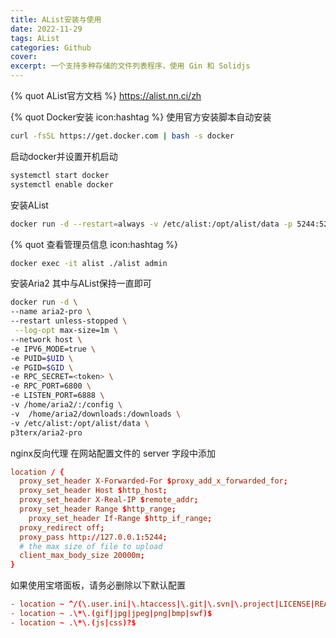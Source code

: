 ```yaml
---
title: AList安装与使用
date: 2022-11-29
tags: AList
categories: Github
cover: 
excerpt: 一个支持多种存储的文件列表程序，使用 Gin 和 Solidjs
---
```


{% quot AList官方文档 %}
https://alist.nn.ci/zh


{% quot Docker安装 icon:hashtag %}
使用官方安装脚本自动安装
```bash
curl -fsSL https://get.docker.com | bash -s docker
```

启动docker并设置开机启动
```bash
systemctl start docker
systemctl enable docker
```


安装AList
```bash
docker run -d --restart=always -v /etc/alist:/opt/alist/data -p 5244:5244 --name="alist" xhofe/alist:latest
```
{% quot 查看管理员信息 icon:hashtag %}

```bash
docker exec -it alist ./alist admin
```


安装Aria2 
其中<token>与AList保持一直即可
```bash
docker run -d \
--name aria2-pro \
--restart unless-stopped \
 --log-opt max-size=1m \
--network host \
-e IPV6_MODE=true \
-e PUID=$UID \
-e PGID=$GID \
-e RPC_SECRET=<token> \
-e RPC_PORT=6800 \
-e LISTEN_PORT=6888 \
-v /home/aria2/:/config \
-v  /home/aria2/downloads:/downloads \
-v /etc/alist:/opt/alist/data \
p3terx/aria2-pro
```



nginx反向代理
在网站配置文件的 server 字段中添加
```conf
location / {
  proxy_set_header X-Forwarded-For $proxy_add_x_forwarded_for;
  proxy_set_header Host $http_host;
  proxy_set_header X-Real-IP $remote_addr;
  proxy_set_header Range $http_range;
	proxy_set_header If-Range $http_if_range;
  proxy_redirect off;
  proxy_pass http://127.0.0.1:5244;
  # the max size of file to upload
  client_max_body_size 20000m;
}
```

如果使用宝塔面板，请务必删除以下默认配置
```conf
- location ~ ^/(\.user.ini|\.htaccess|\.git|\.svn|\.project|LICENSE|README.md
- location ~ .\*\.(gif|jpg|jpeg|png|bmp|swf)$
- location ~ .\*\.(js|css)?$
```
